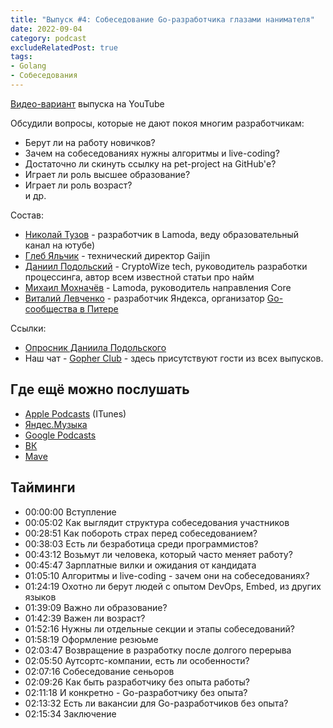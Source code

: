 ```yaml
---
title: "Выпуск #4: Собеседование Go-разработчика глазами нанимателя"
date: 2022-09-04
category: podcast
excludeRelatedPost: true
tags:
- Golang
- Собеседования
---
```

[Видео-вариант](https://youtu.be/SPj-Kg2fTCk) выпуска на YouTube

Обсудили вопросы, которые не дают покоя многим разработчикам:

- Берут ли на работу новичков?
- Зачем на собеседованиях нужны алгоритмы и live-coding?
- Достаточно ли скинуть ссылку на pet-project на GitHub'е?
- Играет ли роль высшее образование?
- Играет ли роль возраст?  
  и др.

<PlayerEmbedApple title="Выпуск #4: Собеседование Go-разработчика глазами нанимателя"
author="Go Get Podcast"
authorId="id1610745137"
episodeId="1000578337978"
/>

Состав:

- [Николай Тузов](https://t.me/justskiv) - разработчик в Lamoda, веду образовательный канал на ютубе)
- [Глеб Яльчик](https://t.me/gleb_yaltchik) - технический директор Gaijin
- [Даниил Подольский](http://t.me/onokonem) - CryptoWize tech, руководитель разработки процессинга, автор всем известной статьи про найм
- [Михаил Мохначёв](http://t.me/wErroRw) - Lamoda, руководитель направления Core
- [Виталий Левченко](https://t.me/upovod) - разработчик Яндекса, организатор [Go-сообщества в Питере](https://t.me/goleningrad)

<!-- more -->

Ссылки:
- [Опросник Даниила Подольского](https://habr.com/ru/company/oleg-bunin/blog/521582/)
- Наш чат - [Gopher Club](https://t.me/+RfalcB42UspmMDdi) - здесь присутствуют гости из всех выпусков.

## Где ещё можно послушать

- [Apple Podcasts](https://podcasts.apple.com/us/podcast/%D1%81%D0%BE%D0%B1%D0%B5%D1%81%D0%B5%D0%B4%D0%BE%D0%B2%D0%B0%D0%BD%D0%B8%D0%B5-go-%D1%80%D0%B0%D0%B7%D1%80%D0%B0%D0%B1%D0%BE%D1%82%D1%87%D0%B8%D0%BA%D0%B0-%D0%B3%D0%BB%D0%B0%D0%B7%D0%B0%D0%BC%D0%B8-%D0%BD%D0%B0%D0%BD%D0%B8%D0%BC%D0%B0%D1%82%D0%B5%D0%BB%D1%8F/id1610745137?i=1000578337978) (ITunes)
- [Яндес.Музыка](https://music.yandex.ru/album/21540938/track/107037251)
- [Google Podcasts](https://podcasts.google.com/feed/aHR0cHM6Ly9jbG91ZC5tYXZlLmRpZ2l0YWwvNDAxMDI/episode/ZmYyY2IxMTQtMDkxYi00MjgzLThlMGQtZTQ5NGUxZGU1MzFm?sa=X&ved=0CAUQkfYCahcKEwjQ3JbX_fv5AhUAAAAAHQAAAAAQBA)
- [ВК](https://vk.com/gogetpodcast?w=wall-210788342_5)
- [Mave](https://gogetpodcast.mave.digital/ep-4)

## Тайминги

- 00:00:00 Вступление
- 00:05:02 Как выглядит структура собеседования участников
- 00:28:51 Как побороть страх перед собеседованием?
- 00:38:03 Есть ли безработица среди программистов?
- 00:43:12 Возьмут ли человека, который часто меняет работу?
- 00:45:47 Зарплатные вилки и ожидания от кандидата
- 01:05:10 Алгоритмы и live-coding - зачем они на собеседованиях?
- 01:24:19 Охотно ли берут людей с опытом DevOps, Embed, из других языков
- 01:39:09 Важно ли образование?
- 01:42:39 Важен ли возраст?
- 01:52:16 Нужны ли отдельные секции и этапы собеседований?
- 01:58:19 Оформление резюьме
- 02:03:47 Возвращение в разработку после долгого перерыва
- 02:05:50 Аутсортс-компании, есть ли особенности?
- 02:07:16 Собеседование сеньоров
- 02:09:26 Как быть разработчику без опыта работы?
- 02:11:18 И конкретно - Go-разработчику без опыта?
- 02:13:32 Есть ли вакансии для Go-разработчиков без опыта?
- 02:15:34 Заключение

<Remark></Remark>